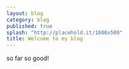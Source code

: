 ```yaml
---
layout: blog
category: blog
published: true
splash: "http://placehold.it/1600x500"
title: Welcome to my blog
---
```


so far so good!